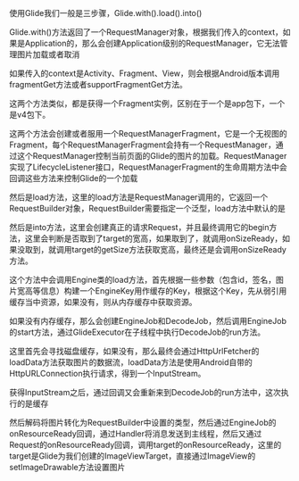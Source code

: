使用Glide我们一般是三步骤，Glide.with().load().into()

Glide.with()方法返回了一个RequestManager对象，根据我们传入的context，如果是Application的，那么会创建Application级别的RequestManager，它无法管理图片加载或者取消

如果传入的context是Activity、Fragment、View，则会根据Android版本调用fragmentGet方法或者supportFragmentGet方法。

这两个方法类似，都是获得一个Fragment实例，区别在于一个是app包下，一个是v4包下。

这两个方法会创建或者服用一个RequestManagerFragment，它是一个无视图的Fragment，每个RequestManagerFragment会持有一个RequestManager，通过这个RequestManager控制当前页面的Glide的图片的加载。RequestManager实现了LifecycleListener接口，RequestManagerFragment的生命周期方法中会回调这些方法来控制Glide的一个加载

然后是load方法，这里的load方法是RequestManager调用的，它返回一个RequestBuilder<Drawable>对象，RequestBuilder需要指定一个泛型，load方法中默认的是<Drawable> 

然后是into方法，这里会创建真正的请求Request，并且最终调用它的begin方法，这里会判断是否取到了target的宽高，如果取到了，就调用onSizeReady，如果没取到，就调用target的getSize方法获取宽高，最终还是会调用onSizeReady方法。

这个方法中会调用Engine类的load方法，首先根据一些参数（包含id，签名，图片宽高等信息）构建一个EngineKey用作缓存的Key，根据这个Key，先从弱引用缓存当中资源，如果没有，则从内存缓存中获取资源。

如果没有内存缓存，那么会创建EngineJob和DecodeJob，然后调用EngineJob的start方法，通过GlideExecutor在子线程中执行DecodeJob的run方法。

这里首先会寻找磁盘缓存，如果没有，那么最终会通过HttpUrlFetcher的loadData方法获取图片的数据流，loadData方法是使用Android自带的HttpURLConnection执行请求，得到一个InputStream。

获得InputStream之后，通过回调又会重新来到DecodeJob的run方法中，这次执行的是缓存

然后解码将图片转化为RequestBuilder中设置的类型，然后通过EngineJob的onResourceReady回调，通过Handler将消息发送到主线程，然后又通过Request的onResourceReady回调，调用target的onResourceReady，这里的target是Glide为我们创建的ImageViewTarget，直接通过ImageView的setImageDrawable方法设置图片

